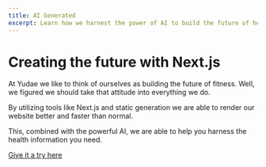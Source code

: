 ```yaml
---
title: AI Generated
excerpt: Learn how we harnest the power of AI to build the future of health & wellness. 
---
```

# Creating the future with Next.js

At Yudae we like to think of ourselves as building the future of fitness. Well, we figured we should take that attitude into everything we do. 

By utilizing tools like Next.js and static generation we are able to render our website better and faster than normal. 

This, combined with the powerful AI, we are able to help you harness the health information you need. 

[Give it a try here](#)
